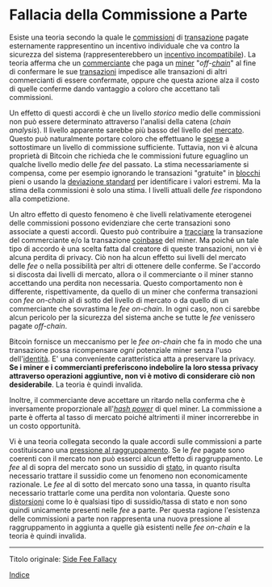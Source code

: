 # Fallacia della Commissione a Parte



Esiste una teoria secondo la quale le [commissioni](ch101-glossary.md#commissione-di-transazione-fee) di [transazione](ch101-glossary.md#transazione) pagate esternamente rappresentino un incentivo individuale che va contro la sicurezza del sistema (rappresenterebbero un [incentivo incompatibile](https://en.wikipedia.org/wiki/Incentive_compatibility)). La teoria afferma che un [commerciante](ch101-glossary.md#commerciante) che paga un [miner](ch101-glossary.md#miner) "_off-[chain](ch101-glossary.md#catena)_" al fine di confermare le sue [transazioni](ch101-glossary.md#transazione) impedisce alle transazioni di altri commercianti di essere confermate, oppure che questa azione alza il costo di quelle conferme dando vantaggio a coloro che accettano tali commissioni.

Un effetto di questi accordi è che un livello _storico_ medio delle commissioni non può essere determinato attraverso l'analisi della catena (_chain analysis_). Il livello apparente sarebbe più basso del livello del [mercato](ch101-glossary.md#mercato). Questo può naturalmente portare coloro che effettuano le [spese](ch101-glossary.md#spend) a sottostimare un livello di commissione sufficiente. Tuttavia, non vi è alcuna proprietà di Bitcoin che richieda che le commissioni future eguaglino un qualche livello medio delle _fee_ del passato. La stima necessariamente si compensa, come per esempio ignorando le transazioni "gratuite" in [blocchi](ch101-glossary.md#blocco) pieni o usando la [deviazione standard](https://it.wikipedia.org/wiki/Scarto_quadratico_medio) per identificare i valori estremi. Ma la stima della commissioni è solo una stima. I livelli attuali delle _fee_ rispondono alla competizione.

Un altro effetto di questo fenomeno è che livelli relativamente eterogenei delle commissioni possono evidenziare che certe transazioni sono associate a questi accordi. Questo può contribuire a [tracciare](ch101-glossary.md#tracciamento-taint) la transazione del commerciante e/o la transazione [coinbase](ch101-glossary.md#coinbase) del miner. Ma poiché un tale tipo di accordo è una scelta fatta dal creatore di queste transazioni, non vi è alcuna perdita di privacy. Ciò non ha alcun effetto sui livelli del mercato delle _fee_ o nella possibilità per altri di ottenere delle conferme. Se l'accordo si discosta dai livelli di mercato, allora o il commerciante o il miner stanno accettando una perdita non necessaria. Questo comportamento non è differente, rispettivamente, da quello di un miner che conferma transazioni con _fee_ _on-chain_ al di sotto del livello di mercato o da quello di un commerciante che sovrastima le _fee_ _on-chain_. In ogni caso, non ci sarebbe alcun pericolo per la sicurezza del sistema anche se tutte le _fee_ venissero pagate _off-chain_.

Bitcoin fornisce un meccanismo per le _fee on-chain_ che fa in modo che una transazione possa ricompensare _ogni_ potenziale miner senza l'uso dell'[identità](ch101-glossary.md#identità). E' una conveniente caratteristica atta a preservare la privacy. **Se i miner e i commercianti preferiscono indebolire la loro stessa privacy attraverso operazioni aggiuntive, non vi è motivo di considerare ciò non desiderabile**. La teoria è quindi invalida.

Inoltre, il commerciante deve accettare un ritardo nella conferma che è inversamente proporzionale all'[_hash power_](ch101-glossary.md#hash-power) di quel miner. La commissione a parte è offerta al tasso di mercato poiché altrimenti il miner incorrerebbe in un costo opportunità.

Vi è una teoria collegata secondo la quale accordi sulle commissioni a parte costituiscano una [pressione al raggruppamento](ch039-pooling-pressure-risk.md). Se le _fee_ pagate sono coerenti con il mercato non può esserci alcun effetto di raggruppamento. Le _fee_ al di sopra del mercato sono un sussidio di [stato](ch101-glossary.md#stato), in quanto risulta necessario trattare il sussidio come un fenomeno non economicamente razionale. Le _fee_ al di sotto del mercato sono una tassa, in quanto risulta necessario trattarle come una perdita non volontaria. Queste sono [distorsioni](ch101-glossary.md#distorsione) come lo è qualsiasi tipo di sussidio/tassa di stato e non sono quindi unicamente presenti nelle _fee_ a parte. Per questa ragione l'esistenza delle commissioni a parte non rappresenta una nuova pressione al raggruppamento in aggiunta a quelle già esistenti nelle _fee_ _on-chain_ e la teoria è quindi invalida. 

---

Titolo originale: [Side Fee Fallacy](https://github.com/libbitcoin/libbitcoin-system/wiki/Side-Fee-Fallacy)

[Indice](/README.md)

